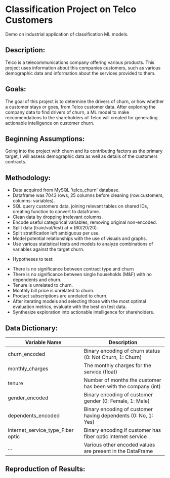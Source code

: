 # Classification Project on Telco Customers
Demo on industrial application of classification ML models.

## Description:
Telco is a telecommunications company offering various products. This project uses information about this companies customers, such as various demographic data and information about the services provided to them. 

## Goals:
The goal of this project is to determine the drivers of churn, or how whether a customer stays or goes, from Telco customer data. After exploring the company data to find drivers of churn, a ML model to make reccomendations to the shareholders of Telco will created for generating actionable intelligence on customer churn.

## Beginning Assumptions:
Going into the project with churn and its contributing factors as the primary target, I will assess demographic data as well as details of the customers contracts.

## Methodology:
* Data acquired from MySQL 'telco_churn' database.
* Dataframe was 7043 rows, 25 columns before cleaning (row:customers, columns: variables).
* SQL query customers data, joining relevant tables on shared IDs, creating function to convert to dataframe.
* Clean data by dropping irrelevant columns.
* Encode useful categorical variables, removing original non-encoded.
* Split data (train/val/test) at &asymp; (60/20/20).
* Split stratification left ambiguous per use. 
* Model potential relationships with the use of visuals and graphs.
* Use various statistical tests and models to analyze combinations of variables against the target churn.
 - Hypotheses to test:
 * There is no significance between contract type and churn
 * There is no significance between single households (M&F) with no dependents and churn.
 * Tenure is unrelated to churn.
 * Monthly bill price is unrelated to churn.
 * Product subscriptions are unrelated to churn.
* After iterating models and selecting those with the most optimal evaluation metrics, evaluate with the best on test data.
* Synthesize exploration into actionable intelligence for shareholders.

## Data Dictionary:
| Variable Name                         | Description                                                      |
|---------------------------------------|------------------------------------------------------------------|
| churn_encoded                         | Binary encoding of churn status (0: Not Churn, 1: Churn)         |
| monthly_charges                       | The monthly charges for the service  (float)                     |
| tenure                                | Number of months the customer has been with the company (int)    |
| gender_encoded                        | Binary encoding of customer gender (0: Female, 1: Male)          |
| dependents_encoded                    | Binary encoding of customer having dependents (0: No, 1: Yes)    |
| internet_service_type_Fiber optic     | Binary encoding if customer has fiber optic internet service     |
| ...                                   | Various other encoded values are present in the DataFrame        |


## Reproduction of Results:


